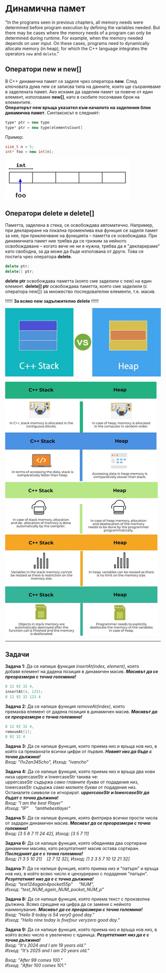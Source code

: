 # Динамична памет
"In the programs seen in previous chapters, all memory needs were determined before program execution by defining the variables needed. But there may be cases where the memory needs of a program can only be determined during runtime. For example, when the memory needed depends on user input. On these cases, programs need to dynamically allocate memory (in heap), for which the C++ language integrates the operators `new` and `delete`."

## Оператори new и new[]
В C++ динамична памет се заделя чрез оператора **new**. След ключовата дума new се записва типа на данните, които ще съхраняваме в заделената памет. Ако искаме да заделим памет за повече от един елемент, използваме **new[]**, като в скобите посочваме броя на елементите.  
**Операторът new връща указател към началото на заделения блок динамична памет**. Синтаксисът е следният:    
```c++
type* ptr = new type
type* ptr = new type[elementsCount]
```

Пример:  
```c++
size_t n = 5;
int* foo = new int[n];
```
![alt_text](https://github.com/MariaGrozdeva/Introduction_to_programming_FMI/blob/main/C++/Sem_10/images/Foo.png)  

## Оператори delete и delete[]
Паметта, заделена в стека, се освобождава автоматично. Например, при деклариране на локална променлива във функция се заделя памет за нея, при приключване на функцията – паметта се освобождава. При динамичната памет ние трябва да се грижим за нейното освобождаване – когато вече не ни е нужна, трябва да я "декларираме" като свободна, за да може да бъде използвана от други. Това се постига чрез оператора **delete**.
```c++
delete ptr;
delete[] ptr;
```

**delete ptr** освобождава паметта (която сме заделили с new) на един елемент. **delete[] ptr** освобождава паметта, която сме заделили (с оператора new[]) за множество последователни елементи, т.е. масив.

:bangbang::bangbang::bangbang: **За всяко new задължително delete** :bangbang::bangbang::bangbang:

![alt_text](https://github.com/MariaGrozdeva/Introduction_to_programming_FMI/blob/main/C++/Sem_10/images/StackVsHeap.png)  

![alt_text](https://github.com/MariaGrozdeva/Introduction_to_programming_FMI/blob/main/C++/Sem_10/images/First.png)  
![alt_text](https://github.com/MariaGrozdeva/Introduction_to_programming_FMI/blob/main/C++/Sem_10/images/Second.png)  
![alt_text](https://github.com/MariaGrozdeva/Introduction_to_programming_FMI/blob/main/C++/Sem_10/images/Third.png)  

---

## Задачи
**Задача 1:** Да се напише функция *insertAt(index, element)*, която  
добавя елемент на дадена позиция в динамичен масив. ***Масивът да се преоразмери с точна големина!***  
```c++ 
8 12 92 32 4,
insertAt(4, 123);
8 12 92 32 123 4
```

**Задача 2:** Да се напише функция *removeAt(index)*, която  
премахва елемент от дадена позиция в динамичен масив. ***Масивът да се преоразмери с точна големина!***  
```c++ 
8 12 92 32 4,
removeAt(1);
8 92 32 4
```

**Задача 3:** Да се напише функция, която приема низ и връща нов низ, в който са премахнати всички цифри от първия. ***Новият низ да бъде с точна дължина!***  
*Вход: "i1v2an345cho", Изход: "ivancho"*  

**Задача 4:** Да се напише функция, която приема низ и връща два нови низа uppercaseStr и lowercaseStr такива че:  
uppercaseStr съдържа *само главните букви* от подадения низ,  
lowercaseStr съдържа *само малките букви* от подадения низ.  
Останалите символи се игнорират. ***uppercaseStr и lowercaseStr да бъдат с точна дължина!***  
*Вход: "I am the best Player"  
Изход: "IP" &nbsp;&nbsp;&nbsp; "amthebestlayer"*  

**Задача 5:** Да се напише функция, която филтрира всички прости числа от зададен динамичен масив. ***Масивът да се преоразмери с точна големина!***  
*Вход: [3 5 8 7 11 24 42], Изход: [3 5 7 11]*  

**Задача 6:** Да се напише функция, която обединява два сортирани динамични масива, като резултатният масив остава сортиран. ***Последният да е с точна големина!***  
*Вход: [1 3 5 10 21] &nbsp;&nbsp; [2 7 12 32], Изход: [1 2 3 5 7 10 12 21 32]*  

**Задача 7:** Да се напише функция, която приема низ и "патърн" и връща нов низ, в който всяко число е цензурирано с подадения "патърн". ***Резултатният низ да е с точна дължина!***  
*Вход: "test124again4pocket55p" &nbsp;&nbsp;&nbsp; "_NUM_",  
Изход: "test_NUM_again_NUM_pocket_NUM_p"*  

**Задача 8:** Да се напише функция, която приема текст с произволна дължина. Всяко срещане на цифра да се замени с нейното наименувание. ***Масивът да се преоразмери с точна големина!***  
*Вход: "Hello 9 today is 54 very0 good day."  
Изход: "Hello nine today is fivefour veryzero good day."*  

**Задача 9:** Да се напише функция, която приема низ и връща нов низ, в който всяко число е увеличено с единица. ***Резултатният низ да е с точна дължина!***  
*Вход: "It's 2024 and I am 19 years old."  
Изход: "It's 2025 and I am 20 years old."*  

*Вход: "After 99 comes 100."  
Изход: "After 100 comes 101."*  
